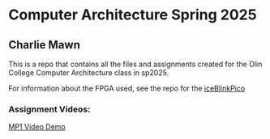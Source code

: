 # Computer Architecture Spring 2025
## Charlie Mawn

This is a repo that contains all the files and assignments created for the Olin College Computer Architecture class in sp2025. 

For information about the FPGA used, see the repo for the [iceBlinkPico](https://github.com/bminch/iceBlinkPico)

### Assignment Videos:

[MP1 Video Demo](https://www.youtube.com/watch?v=s-Un3jiAkLg)
